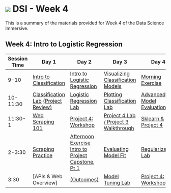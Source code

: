 # ![](https://ga-dash.s3.amazonaws.com/production/assets/logo-9f88ae6c9c3871690e33280fcf557f33.png) DSI - Week 4

This is a summary of the materials provided for Week 4 of the Data Science Immersive.

## Week 4: Intro to Logistic Regression

Session Time | Day 1 | Day 2 | Day 3 | Day 4 | Day 5
 --- | --- | --- | --- | ---  | ---
9-10 | [Intro to Classification][4-1B]          | [Intro to Logistic Regression][4-2B]            | [Visualizing Classification Models][4-3B] | [Morning Exercise][4-4A]          | [(Reflection)][4-5A]
10-11:30 | [Classification Lab][4-1E] [(Project Review)][4-1A]    | [Logistic Regression Lab][4-2C] | [Plotting Classification Lab][4-3C] | [Advanced Model Evaluation][4-4B] | [Communicating Results][4-5B]
11:30-1 | [Web Scraping 101][4-1C]         | [Project 4: Workshop][4-3D]      | [Project 4 Lab / Project 3 Walkthrough][4-3D]       | [Sklearn & Project 4][4-4C]       | [Prepare Visuals][4-5C]
2-3:30 | [Scraping Practice][4-1D]         | [Afternoon Exercise][4-2A] [Intro to Project Capstone, Pt 1][4-3E]       | [Evaluating Model Fit][4-2D]               | [Regularization Lab][4-4D]        | [Project 4: Workshop][4-5D]
3:30 | [APIs & Web Overview]           | [(Outcomes)][4-3A]               | [Model Tuning Lab][4-2E]   | [Project 4: Workshop][4-4E]       | [Project 4: Presentations][4-5E]


[4-1A]: ./instructor-contributions/
[4-1B]: 1.1-lesson
[4-1C]: 1.2-lesson
[4-1D]: 1.3-lab
[4-1E]: 1.2-lab
[4-1F]: ./instructor-contributions/

[4-2A]: ./instructor-contributions/
[4-2B]: 2.1-lesson
[4-2C]: 2.2-lab
[4-2D]: 2.3-lesson
[4-2E]: 2.4-lab
[4-2F]: ./instructor-contributions/

[4-3A]: #
[4-3B]: 3.1-lesson
[4-3C]: 3.2-lab
[4-3D]: ../../03-projects/01-projects-weekly/project-04
[4-3E]: ../../03-projects/02-projects-capstone/part-01/
[4-3F]: ./instructor-contributions/

[4-4A]: ./instructor-contributions/
[4-4B]: 4.1-lesson
[4-4C]: 4.2-lab
[4-4D]: 4.3-lab
[4-4E]: ../../03-projects/01-projects-weekly/project-04
[4-4F]: ./instructor-contributions/

[4-5A]: ../recurring-materials/reflection
[4-5B]: 5.1-lesson
[4-5C]: 5.2-lab
[4-5D]: ../../03-projects/01-projects-weekly/project-04
[4-5E]: ../recurring-materials/project-show-and-tell
[4-5F]: ./instructor-contributions/
